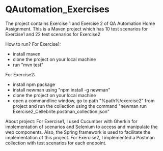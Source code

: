 # QAutomation_Exercises

The project contains Exercise 1 and Exercise 2 of QA Automation Home Assignment. This is a Maven project which has 10 test scenarios for Exercise1 and 22 test scenarios for Exercise2

How to run?
For Exercise1:
- install maven
- clone the project on your local machine
- run "mvn test"

For Exercise2:
- install npm package
- install newman using "npm install -g newman"
- clone the project on your local machine
- open a commandline window, go to path "%path%/exercise2" from project and run the collection using the command "newman run Exercise2_Cellebrite.postman_collection.json"

About project:
  For Exercise1, I used Cucumber with Gherkin for implementation of scenarios and Selenium to access and manipulate the web components. Also, the Spring framework is used to facilitate the implementation of this project.
  For Exercise2, I implemented a Postman collection with test scenarios for each endpoint.
  
